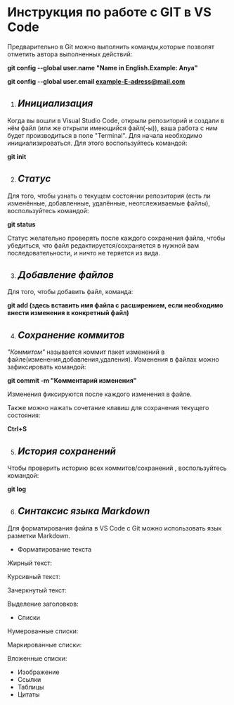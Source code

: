 # **Инструкция по работе с GIT в VS Code** #

Предварительно в Git можно выполнить команды,которые позволят отметить автора выполненных действий:

**git config --global user.name "Name in English.Example: Anya"**

**git config --global user.email example-E-adress@mail.com**

1. ## *Инициализация* ##
Когда вы вошли в Visual Studio Code, открыли репозиторий и создали в нём файл (или же открыли имеющийся файл(-ы)), ваша работа с ним будет производиться в поле "Terminal". 
Для начала необходимо инициализироваться. 
Для этого воспользуйтесь командой:

**git init**

2. ## *Статус* ##
Для того, чтобы узнать о текущем состоянии репозитория (есть ли изменённые, добавленные, удалённые, неотслеживаемые файлы), воспользуйтесь командой:

**git status**

Статус желательно проверять после каждого сохранения файла, чтобы убедиться, что файл редактируется/сохраняется в нужной вам последовательности, и ничто не теряется из вида.

3. ## *Добавление файлов* ##
Для того, чтобы добавить файл, команда:

**git add (здесь вставить имя файла с расширением, если необходимо внести изменения в конкретный файл)**

4. ## *Сохранение коммитов* ##
*"Коммитом"* называется коммит пакет изменений в файле(изменения,добавления,удаления). Изменения в файлах можно зафиксировать командой:

**git commit -m "Комментарий изменения"**

Изменения фиксируются после каждого изменения в файле.

Также можно нажать сочетание клавиш для сохранения текущего состояния:

**Ctrl+S**

5. ## *История сохранений* ##
Чтобы проверить историю всех коммитов/сохранений , воспользуйтесь командой:

**git log**

6. ## *Синтаксис языка Markdown* ## 
Для форматирования файла в VS Code с Git  можно использовать язык разметки Markdown.
* Форматирование текста

Жирный текст:

Курсивный текст:

Зачеркнутый текст:

Выделение заголовков:
* Списки

Нумерованные списки:

Маркированные списки:

Вложенные списки:

* Изображение
* Ссылки
* Таблицы
* Цитаты


